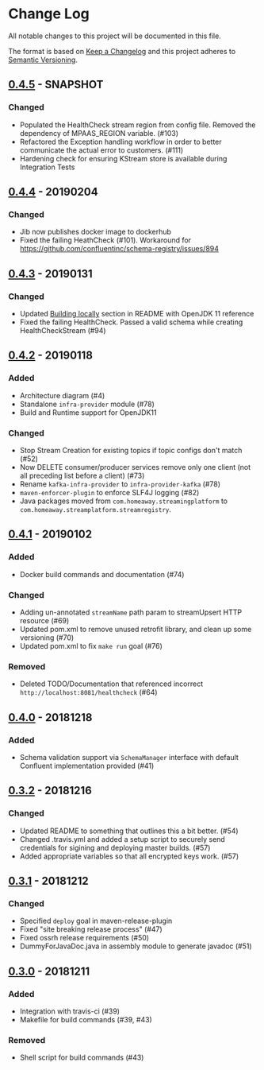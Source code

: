 # Change Log
All notable changes to this project will be documented in this file.

The format is based on [Keep a Changelog](http://keepachangelog.com/en/1.0.0/)
and this project adheres to [Semantic Versioning](http://semver.org/spec/v2.0.0.html).

## [0.4.5] - SNAPSHOT
### Changed
- Populated the HealthCheck stream region from config file. Removed the dependency of MPAAS_REGION variable. (#103)
- Refactored the Exception handling workflow in order to better communicate the actual error to customers. (#111)  
- Hardening check for ensuring KStream store is available during Integration Tests

## [0.4.4] - 20190204
### Changed
- Jib now publishes docker image to dockerhub
- Fixed the failing HeathCheck (#101). Workaround for https://github.com/confluentinc/schema-registry/issues/894

## [0.4.3] - 20190131
### Changed
- Updated [Building locally](https://github.com/homeaway/stream-registry#building-locally) section in README with OpenJDK 11 reference
- Fixed the failing HealthCheck. Passed a valid schema while creating HealthCheckStream (#94)

## [0.4.2] - 20190118
### Added
- Architecture diagram (#4)
- Standalone `infra-provider` module (#78)
- Build and Runtime support for OpenJDK11

### Changed
- Stop Stream Creation for existing topics if topic configs don't match (#52)
- Now DELETE consumer/producer services remove only one client (not all preceding list before a client) (#73)
- Rename `kafka-infra-provider` to `infra-provider-kafka` (#78)
- `maven-enforcer-plugin` to enforce SLF4J logging (#82)
- Java packages moved from `com.homeaway.streamingplatform` to `com.homeaway.streamplatform.streamregistry`.

## [0.4.1] - 20190102
### Added
- Docker build commands and documentation (#74)

### Changed
- Adding un-annotated `streamName` path param to streamUpsert HTTP resource (#69)
- Updated pom.xml to remove unused retrofit library, and clean up some versioning (#70)
- Updated pom.xml to fix `make run` goal (#76)

### Removed
- Deleted TODO/Documentation that referenced incorrect `http://localhost:8081/healthcheck` (#64)

## [0.4.0] - 20181218
### Added
- Schema validation support via `SchemaManager` interface with default Confluent implementation provided (#41)

## [0.3.2] - 20181216
### Changed
- Updated README to something that outlines this a bit better. (#54)
- Changed .travis.yml and added a setup script to securely send credentials for sigining and deploying master builds. (#57)
- Added appropriate variables so that all encrypted keys work. (#57)

## [0.3.1] - 20181212
### Changed
- Specified `deploy` goal in maven-release-plugin
- Fixed "site breaking release process" (#47)
- Fixed ossrh release requirements  (#50)
- DummyForJavaDoc.java in assembly module to generate javadoc (#51)

## [0.3.0] - 20181211
### Added
- Integration with travis-ci (#39)
- Makefile for build commands (#39, #43)

### Removed
- Shell script for build commands (#43)

[0.4.5]: https://github.com/HomeAway/stream-registry/compare/v0.4.4...v0.4.5
[0.4.4]: https://github.com/HomeAway/stream-registry/compare/v0.4.3...v0.4.4
[0.4.3]: https://github.com/HomeAway/stream-registry/compare/v0.4.2...v0.4.3
[0.4.2]: https://github.com/HomeAway/stream-registry/compare/v0.4.1...v0.4.2
[0.4.1]: https://github.com/HomeAway/stream-registry/compare/v0.4.0...v0.4.1
[0.4.0]: https://github.com/HomeAway/stream-registry/compare/v0.3.2...v0.4.0
[0.3.2]: https://github.com/HomeAway/stream-registry/compare/v0.3.1...v0.3.2
[0.3.1]: https://github.com/HomeAway/stream-registry/compare/v0.3.0...v0.3.1
[0.3.0]: https://github.com/HomeAway/stream-registry/compare/v0.2.42...v0.3.0
